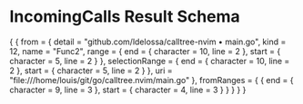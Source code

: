 # IncomingCalls Result Schema
{ {
    from = {
      detail = "github.com/ldelossa/calltree-nvim • main.go",
      kind = 12,
      name = "Func2",
      range = {
        end = {
          character = 10,
          line = 2
        },
        start = {
          character = 5,
          line = 2
        }
      },
      selectionRange = {
        end = {
          character = 10,
          line = 2
        },
        start = {
          character = 5,
          line = 2
        }
      },
      uri = "file:///home/louis/git/go/calltree.nvim/main.go"
    },
    fromRanges = { {
        end = {
          character = 9,
          line = 3
        },
        start = {
          character = 4,
          line = 3
        }
      } }
  }
}

